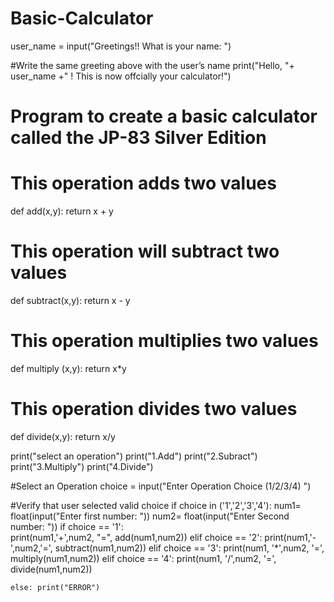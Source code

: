 # Basic-Calculator
user_name = input("Greetings!! What is your name: ")

#Write the same greeting above with the user’s name
print("Hello, "+ user_name +" ! This is now offcially your calculator!")
# Program to create a basic calculator called the JP-83 Silver Edition

# This operation adds two values
def add(x,y):
    return x + y

# This operation will subtract two values
def subtract(x,y):
    return x - y

# This operation multiplies two values
def multiply (x,y):
    return x*y

# This operation divides two values
def divide(x,y):
    return x/y

print("select an operation")
print("1.Add")
print("2.Subract")
print("3.Multiply")
print("4.Divide")

#Select an Operation
choice = input("Enter Operation Choice (1/2/3/4) ")

#Verify that user selected valid choice
if choice in ('1','2','3','4'):
    num1= float(input("Enter first number: "))
    num2= float(input("Enter Second number: "))
    if choice == '1':      
        print(num1,'+',num2, "=", add(num1,num2))
    elif choice == '2':
        print(num1,'-',num2,'=', subtract(num1,num2))
    elif choice == '3':
        print(num1, '*',num2, '=', multiply(num1,num2))
    elif choice == '4':
        print(num1, '/',num2, '=', divide(num1,num2))
    
    else: print("ERROR")
